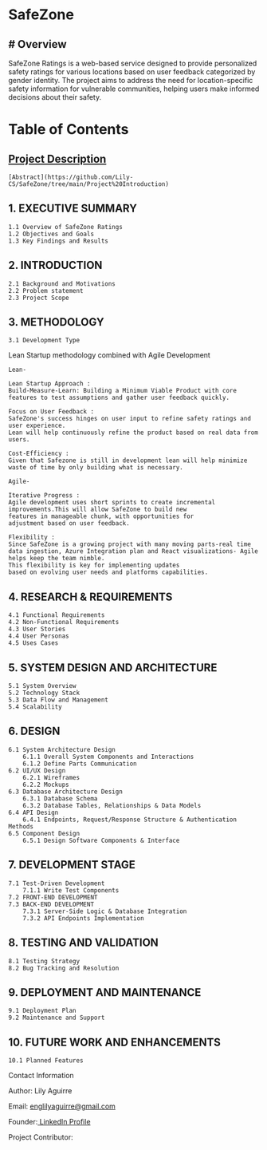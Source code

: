 # SafeZone


## # Overview


SafeZone Ratings is a web-based service designed to provide personalized safety ratings for various locations based on user feedback categorized by gender identity. The project aims to address the need for location-specific safety information for vulnerable communities, helping users make informed decisions about their safety.

# **Table of Contents**

## [Project Description](https://github.com/Lily-CS/SafeZone/tree/main/Project%20Introduction)
    [Abstract](https://github.com/Lily-CS/SafeZone/tree/main/Project%20Introduction)

##  1. EXECUTIVE SUMMARY
    1.1 Overview of SafeZone Ratings
    1.2 Objectives and Goals
    1.3 Key Findings and Results
##  2. INTRODUCTION
    2.1 Background and Motivations
    2.2 Problem statement
    2.3 Project Scope

##  3. METHODOLOGY
    3.1 Development Type

   Lean Startup methodology combined with Agile Development

    Lean-

    Lean Startup Approach :
    Build-Measure-Learn: Building a Minimum Viable Product with core features to test assumptions and gather user feedback quickly.

    Focus on User Feedback :
    SafeZone's success hinges on user input to refine safety ratings and user experience.
    Lean will help continuously refine the product based on real data from users.

    Cost-Efficiency :
    Given that Safezone is still in development lean will help minimize waste of time by only building what is necessary.

    Agile-

    Iterative Progress :
    Agile development uses short sprints to create incremental improvements.This will allow SafeZone to build new
    features in manageable chunk, with opportunities for
    adjustment based on user feedback.

    Flexibility :
    Since SafeZone is a growing project with many moving parts-real time data ingestion, Azure Integration plan and React visualizations- Agile helps keep the team nimble.
    This flexibility is key for implementing updates
    based on evolving user needs and platforms capabilities.
##

##  4. RESEARCH & REQUIREMENTS
    4.1 Functional Requirements
    4.2 Non-Functional Requirements
    4.3 User Stories
    4.4 User Personas
    4.5 Uses Cases

##  5. SYSTEM DESIGN AND ARCHITECTURE
    5.1 System Overview
    5.2 Technology Stack
    5.3 Data Flow and Management
    5.4 Scalability
##  6. DESIGN
    6.1 System Architecture Design
        6.1.1 Overall System Components and Interactions
        6.1.2 Define Parts Communication
    6.2 UI/UX Design
        6.2.1 Wireframes
        6.2.2 Mockups
    6.3 Database Architecture Design
        6.3.1 Database Schema
        6.3.2 Database Tables, Relationships & Data Models
    6.4 API Design
        6.4.1 Endpoints, Request/Response Structure & Authentication Methods
    6.5 Component Design
        6.5.1 Design Software Components & Interface
##  7. DEVELOPMENT STAGE
    7.1 Test-Driven Development
        7.1.1 Write Test Components
    7.2 FRONT-END DEVELOPMENT
    7.3 BACK-END DEVELOPMENT
        7.3.1 Server-Side Logic & Database Integration
        7.3.2 API Endpoints Implementation
## 8. TESTING AND VALIDATION
    8.1 Testing Strategy
    8.2 Bug Tracking and Resolution
## 9. DEPLOYMENT AND MAINTENANCE
    9.1 Deployment Plan
    9.2 Maintenance and Support
## 10. FUTURE WORK AND ENHANCEMENTS
    10.1 Planned Features


Contact Information

Author: Lily Aguirre

Email: englilyaguirre@gmail.com

Founder:[ LinkedIn Profile](https://www.linkedin.com/in/lily-aguirre-9537a31a1/)

Project Contributor: